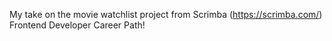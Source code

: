 My take on the movie watchlist project from Scrimba (https://scrimba.com/) Frontend Developer Career Path!
